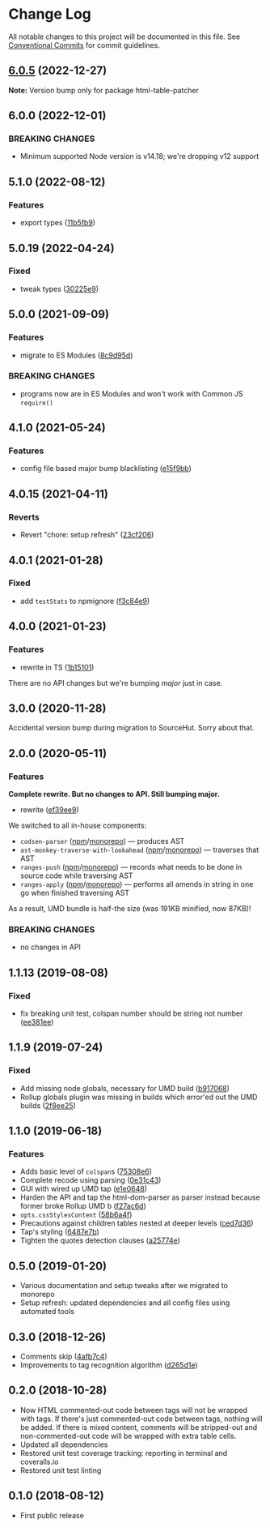 # Change Log

All notable changes to this project will be documented in this file.
See [Conventional Commits](https://conventionalcommits.org) for commit guidelines.

## [6.0.5](https://github.com/codsen/codsen/compare/html-table-patcher@6.0.4...html-table-patcher@6.0.5) (2022-12-27)

**Note:** Version bump only for package html-table-patcher

## 6.0.0 (2022-12-01)

### BREAKING CHANGES

- Minimum supported Node version is v14.18; we're dropping v12 support

## 5.1.0 (2022-08-12)

### Features

- export types ([11b5fb9](https://github.com/codsen/codsen/commit/11b5fb936ce20e0a77c3a09806773e1cd7695c50))

## 5.0.19 (2022-04-24)

### Fixed

- tweak types ([30225e9](https://github.com/codsen/codsen/commit/30225e95298aefa6ab941f668894d5f7465e406c))

## 5.0.0 (2021-09-09)

### Features

- migrate to ES Modules ([8c9d95d](https://github.com/codsen/codsen/commit/8c9d95d5dea0b769c2f070397141918a4893d575))

### BREAKING CHANGES

- programs now are in ES Modules and won't work with Common JS `require()`

## 4.1.0 (2021-05-24)

### Features

- config file based major bump blacklisting ([e15f9bb](https://github.com/codsen/codsen/commit/e15f9bba1c4fd5f847ac28b3f38fa6ee633f5dca))

## 4.0.15 (2021-04-11)

### Reverts

- Revert "chore: setup refresh" ([23cf206](https://github.com/codsen/codsen/commit/23cf206970a087ff0fa04e61f94d919f59ab3881))

## 4.0.1 (2021-01-28)

### Fixed

- add `testStats` to npmignore ([f3c84e9](https://github.com/codsen/codsen/commit/f3c84e95afc5514214312f913692d85b2e12eb29))

## 4.0.0 (2021-01-23)

### Features

- rewrite in TS ([1b15101](https://github.com/codsen/codsen/commit/1b15101124ee8ac7935fae96381c2903436bf6eb))

There are no API changes but we're bumping _major_ just in case.

## 3.0.0 (2020-11-28)

Accidental version bump during migration to SourceHut. Sorry about that.

## 2.0.0 (2020-05-11)

### Features

**Complete rewrite. But no changes to API. Still bumping major.**

- rewrite ([ef39ee9](https://gitlab.com/codsen/codsen/commit/ef39ee9b51f4a53a52ed186d52bc289e6b08dbd7))

We switched to all in-house components:

- `codsen-parser` ([npm](https://www.npmjs.com/package/codsen-parser)/[monorepo](https://gitlab.com/codsen/codsen/tree/master/packages/codsen-parser/)) — produces AST
- `ast-monkey-traverse-with-lookahead` ([npm](https://www.npmjs.com/package/ast-monkey-traverse-with-lookahead)/[monorepo](https://gitlab.com/codsen/codsen/tree/master/packages/ast-monkey-traverse-with-lookahead/)) — traverses that AST
- `ranges-push` ([npm](https://www.npmjs.com/package/ranges-push)/[monorepo](https://gitlab.com/codsen/codsen/tree/master/packages/ranges-push/)) — records what needs to be done in source code while traversing AST
- `ranges-apply` ([npm](https://www.npmjs.com/package/ranges-apply)/[monorepo](https://gitlab.com/codsen/codsen/tree/master/packages/ranges-apply/)) — performs all amends in string in one go when finished traversing AST

As a result, UMD bundle is half-the size (was 191KB minified, now 87KB)!

### BREAKING CHANGES

- no changes in API

## 1.1.13 (2019-08-08)

### Fixed

- fix breaking unit test, colspan number should be string not number ([ee381ee](https://gitlab.com/codsen/codsen/commit/ee381ee))

## 1.1.9 (2019-07-24)

### Fixed

- Add missing node globals, necessary for UMD build ([b917068](https://gitlab.com/codsen/codsen/commit/b917068))
- Rollup globals plugin was missing in builds which error'ed out the UMD builds ([2f8ee25](https://gitlab.com/codsen/codsen/commit/2f8ee25))

## 1.1.0 (2019-06-18)

### Features

- Adds basic level of `colspan`s ([75308e6](https://gitlab.com/codsen/codsen/commit/75308e6))
- Complete recode using parsing ([0e31c43](https://gitlab.com/codsen/codsen/commit/0e31c43))
- GUI with wired up UMD tap ([e1e0648](https://gitlab.com/codsen/codsen/commit/e1e0648))
- Harden the API and tap the html-dom-parser as parser instead because former broke Rollup UMD b ([f27ac6d](https://gitlab.com/codsen/codsen/commit/f27ac6d))
- `opts.cssStylesContent` ([58b6a4f](https://gitlab.com/codsen/codsen/commit/58b6a4f))
- Precautions against children tables nested at deeper levels ([ced7d36](https://gitlab.com/codsen/codsen/commit/ced7d36))
- Tap's styling ([6487e7b](https://gitlab.com/codsen/codsen/commit/6487e7b))
- Tighten the quotes detection clauses ([a25774e](https://gitlab.com/codsen/codsen/commit/a25774e))

## 0.5.0 (2019-01-20)

- Various documentation and setup tweaks after we migrated to monorepo
- Setup refresh: updated dependencies and all config files using automated tools

## 0.3.0 (2018-12-26)

- Comments skip ([4afb7c4](https://gitlab.com/codsen/codsen/tree/master/packages/html-table-patcher/commits/4afb7c4))
- Improvements to tag recognition algorithm ([d265d1e](https://gitlab.com/codsen/codsen/tree/master/packages/html-table-patcher/commits/d265d1e))

## 0.2.0 (2018-10-28)

- Now HTML commented-out code between tags will not be wrapped with tags. If there's just commented-out code between tags, nothing will be added. If there is mixed content, comments will be stripped-out and non-commented-out code will be wrapped with extra table cells.
- Updated all dependencies
- Restored unit test coverage tracking: reporting in terminal and coveralls.io
- Restored unit test linting

## 0.1.0 (2018-08-12)

- First public release
